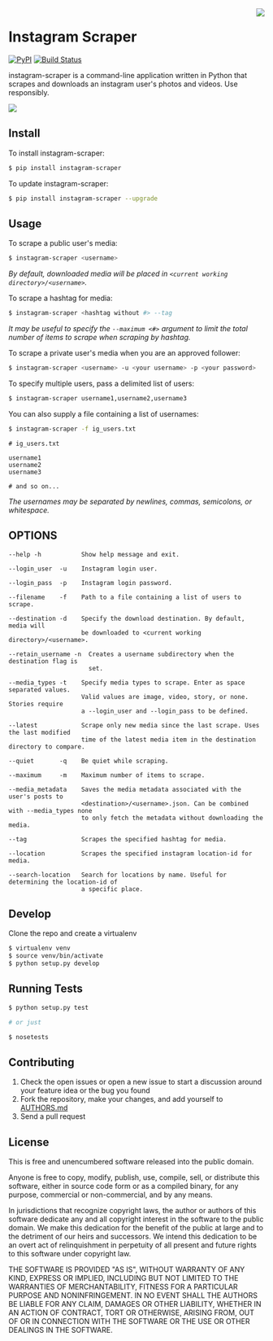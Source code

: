<img src="https://camo.githubusercontent.com/9ac4a1f7f5ea0f573451b5ddc06e29c8aa113a85/68747470733a2f2f692e696d6775722e636f6d2f6948326a6468562e706e67" align="right">

Instagram Scraper
=================
[![PyPI](https://img.shields.io/pypi/v/instagram-scraper.svg)](https://pypi.python.org/pypi/instagram-scraper) [![Build Status](https://travis-ci.org/rarcega/instagram-scraper.svg?branch=master)](https://travis-ci.org/rarcega/instagram-scraper)

instagram-scraper is a command-line application written in Python that scrapes and downloads an instagram user's photos and videos. Use responsibly.

<img src="https://cloud.githubusercontent.com/assets/140931/26286476/8232e15e-3e34-11e7-9e1c-9ecda92950e1.gif">

Install
-------
To install instagram-scraper:
```bash
$ pip install instagram-scraper
```

To update instagram-scraper:
```bash
$ pip install instagram-scraper --upgrade
```

Usage
-----

To scrape a public user's media:
```bash
$ instagram-scraper <username>             
```
*By default, downloaded media will be placed in `<current working directory>/<username>`.*


To scrape a hashtag for media:
```bash
$ instagram-scraper <hashtag without #> --tag          
```
*It may be useful to specify the `--maximum <#>` argument to limit the total number of items to scrape when scraping by hashtag.*


To scrape a private user's media when you are an approved follower:
```bash
$ instagram-scraper <username> -u <your username> -p <your password>
```

To specify multiple users, pass a delimited list of users:
```bash
$ instagram-scraper username1,username2,username3           
```

You can also supply a file containing a list of usernames:
```bash
$ instagram-scraper -f ig_users.txt           
```

```
# ig_users.txt

username1
username2
username3

# and so on...
```
*The usernames may be separated by newlines, commas, semicolons, or whitespace.*


OPTIONS
-------

```
--help -h           Show help message and exit.

--login_user  -u    Instagram login user.

--login_pass  -p    Instagram login password.

--filename    -f    Path to a file containing a list of users to scrape.

--destination -d    Specify the download destination. By default, media will 
                    be downloaded to <current working directory>/<username>.

--retain_username -n  Creates a username subdirectory when the destination flag is
                      set.

--media_types -t    Specify media types to scrape. Enter as space separated values. 
                    Valid values are image, video, story, or none. Stories require
                    a --login_user and --login_pass to be defined.

--latest            Scrape only new media since the last scrape. Uses the last modified
                    time of the latest media item in the destination directory to compare.

--quiet       -q    Be quiet while scraping.

--maximum     -m    Maximum number of items to scrape.

--media_metadata    Saves the media metadata associated with the user's posts to 
                    <destination>/<username>.json. Can be combined with --media_types none
                    to only fetch the metadata without downloading the media.

--tag               Scrapes the specified hashtag for media.

--location          Scrapes the specified instagram location-id for media.

--search-location   Search for locations by name. Useful for determining the location-id of 
                    a specific place.

```

Develop
-------

Clone the repo and create a virtualenv 
```bash
$ virtualenv venv
$ source venv/bin/activate
$ python setup.py develop
```

Running Tests
-------------

```bash
$ python setup.py test

# or just 

$ nosetests
```

Contributing
------------

1. Check the open issues or open a new issue to start a discussion around
   your feature idea or the bug you found
2. Fork the repository, make your changes, and add yourself to [AUTHORS.md](AUTHORS.md)
3. Send a pull request

License
-------
This is free and unencumbered software released into the public domain.

Anyone is free to copy, modify, publish, use, compile, sell, or
distribute this software, either in source code form or as a compiled
binary, for any purpose, commercial or non-commercial, and by any
means.

In jurisdictions that recognize copyright laws, the author or authors
of this software dedicate any and all copyright interest in the
software to the public domain. We make this dedication for the benefit
of the public at large and to the detriment of our heirs and
successors. We intend this dedication to be an overt act of
relinquishment in perpetuity of all present and future rights to this
software under copyright law.

THE SOFTWARE IS PROVIDED "AS IS", WITHOUT WARRANTY OF ANY KIND,
EXPRESS OR IMPLIED, INCLUDING BUT NOT LIMITED TO THE WARRANTIES OF
MERCHANTABILITY, FITNESS FOR A PARTICULAR PURPOSE AND NONINFRINGEMENT.
IN NO EVENT SHALL THE AUTHORS BE LIABLE FOR ANY CLAIM, DAMAGES OR
OTHER LIABILITY, WHETHER IN AN ACTION OF CONTRACT, TORT OR OTHERWISE,
ARISING FROM, OUT OF OR IN CONNECTION WITH THE SOFTWARE OR THE USE OR
OTHER DEALINGS IN THE SOFTWARE.
